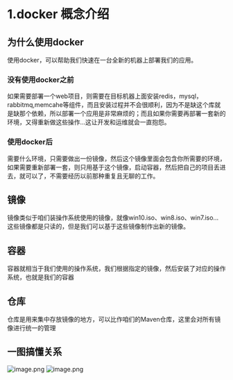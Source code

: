 # 1.docker 概念介绍

## 为什么使用docker
使用docker，可以帮助我们快速在一台全新的机器上部署我们的应用。
### 没有使用docker之前
如果需要部署一个web项目，则需要在目标机器上面安装redis，mysql，rabbitmq,memcahe等组件，而且安装过程并不会很顺利，因为不是缺这个库就是缺那个依赖，所以部署一个应用是非常麻烦的；而且如果你需要再部署一套新的环境，又得重新做这些操作...这让开发和运维就会一直抱怨。
### 使用docker后
需要什么环境，只需要做出一份镜像，然后这个镜像里面会包含你所需要的环境，如果需要重新部署一套，则只用基于这个镜像，启动容器，然后把自己的项目丢进去，就可以了，不需要经历以前那种重复且无聊的工作。
## 镜像
镜像类似于咱们装操作系统使用的镜像，就像win10.iso、win8.iso、win7.iso...
这些镜像都是只读的，但是我们可以基于这些镜像制作出新的镜像。
## 容器
容器就相当于我们使用的操作系统，我们根据指定的镜像，然后安装了对应的操作系统，也就是我们的容器
## 仓库
仓库是用来集中存放镜像的地方，可以比作咱们的Maven仓库，这里会对所有镜像进行统一的管理
## 一图搞懂关系
![image.png](https://raw.githubusercontent.com/zhangyiming748/DockerTutorial/master/media/1/16984585699855.avif)
![image.png](https://raw.githubusercontent.com/zhangyiming748/DockerTutorial/master/media/1/16984585699863.avif)

